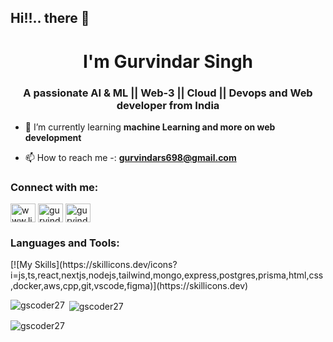 ## Hi!!.. there 👋

<h1 align="center">I'm Gurvindar Singh</h1>
<h3 align="center">A passionate AI & ML || Web-3 || Cloud || Devops and Web developer from India</h3>


- 🌱 I’m currently learning **machine Learning and more on web development**

- 📫 How to reach me -: **gurvindars698@gmail.com**

<h3 align="left">Connect with me:</h3>
<p align="left">
<a href="https://linkedin.com/in/www.linkedin.com/in/gurvindar-singh-0954a027a" target="blank"><img align="center" src="https://raw.githubusercontent.com/rahuldkjain/github-profile-readme-generator/master/src/images/icons/Social/linked-in-alt.svg" alt="www.linkedin.com/in/gurvindar-singh-0954a027a" height="30" width="40" /></a>
<a href="https://instagram.com/gurvindar_singh_" target="blank"><img align="center" src="https://raw.githubusercontent.com/rahuldkjain/github-profile-readme-generator/master/src/images/icons/Social/instagram.svg" alt="gurvindar_singh_" height="30" width="40" /></a>
<a href="https://www.leetcode.com/gurvindar_singh" target="blank"><img align="center" src="https://raw.githubusercontent.com/rahuldkjain/github-profile-readme-generator/master/src/images/icons/Social/leet-code.svg" alt="gurvindar_singh" height="30" width="40" /></a>
</p>

<h3 align="left">Languages and Tools:</h3>
[![My Skills](https://skillicons.dev/icons?i=js,ts,react,nextjs,nodejs,tailwind,mongo,express,postgres,prisma,html,css,docker,aws,cpp,git,vscode,figma)](https://skillicons.dev)

<p><img align="left" src="https://github-readme-stats.vercel.app/api/top-langs?username=gscoder27&show_icons=true&locale=en&layout=compact" alt="gscoder27" /></p>

<p>&nbsp;<img align="center" src="https://github-readme-stats.vercel.app/api?username=gscoder27&show_icons=true&locale=en" alt="gscoder27" /></p>

<p><img align="center" src="https://github-readme-streak-stats.herokuapp.com/?user=gscoder27&" alt="gscoder27" /></p>

